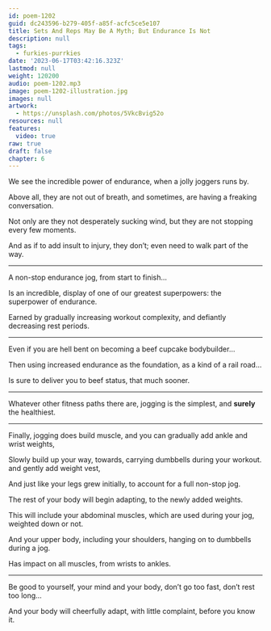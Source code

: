 ```yaml
---
id: poem-1202
guid: dc243596-b279-405f-a85f-acfc5ce5e107
title: Sets And Reps May Be A Myth; But Endurance Is Not
description: null
tags:
  - furkies-purrkies
date: '2023-06-17T03:42:16.323Z'
lastmod: null
weight: 120200
audio: poem-1202.mp3
image: poem-1202-illustration.jpg
images: null
artwork:
  - https://unsplash.com/photos/5VkcBvig52o
resources: null
features:
  video: true
raw: true
draft: false
chapter: 6
---
```


We see the incredible power of endurance,
when a jolly joggers runs by.

Above all, they are not out of breath,
and sometimes, are having a freaking conversation.

Not only are they not desperately sucking wind,
but they are not stopping every few moments.

And as if to add insult to injury,
they don’t; even need to walk part of the way.

---

A non-stop endurance jog,
from start to finish...

Is an incredible, display of one of our greatest superpowers:
the superpower of endurance.

Earned by gradually increasing workout complexity,
and defiantly decreasing rest periods.

---

Even if you are hell bent
on becoming a beef cupcake bodybuilder…

Then using increased endurance as the foundation,
as a kind of a rail road…

Is sure to deliver you to beef status,
that much sooner.

---

Whatever other fitness paths there are,
jogging is the simplest, and __surely__ the healthiest.

---

Finally, jogging does build muscle,
and you can gradually add ankle and wrist weights,

Slowly build up your way, towards, carrying dumbbells during your workout.
and gently add weight vest,

And just like your legs grew initially,
to account for a full non-stop jog.

The rest of your body will begin adapting,
to the newly added weights.

This will include your abdominal muscles,
which are used during your jog, weighted down or not.

And your upper body, including your shoulders,
hanging on to dumbbells during a jog.

Has impact on all muscles,
from wrists to ankles.

---

Be good to yourself, your mind and your body,
don’t go too fast, don’t rest too long…

And your body will cheerfully adapt,
with little complaint, before you know it.
